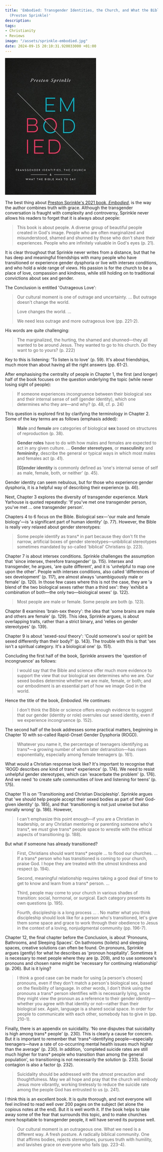 ```yaml
---
title: 'Embodied: Transgender Identities, the Church, and What the Bible Has to Say
  (Preston Sprinkle)'
description:
tags:
- Christianity
- Reviews
image: "/assets/sprinkle-embodied.jpg"
date: 2024-09-15 20:10:31.920033000 +01:00
---
```

[<img alt="Embodied: Transgender Identities, the Church, and What the Bible Has to Say, by Preston Sprinkle" src="/assets/sprinkle-embodied.jpg" class="alignright" />](https://davidccook.org/books/embodied/ "Embodied: Transgender Identities, the Church, and What the Bible Has to Say, by Preston Sprinkle")

The best thing about [Preston Sprinkle's 2021 book, _Embodied_](https://davidccook.org/books/embodied/), is the way the author combines truth with grace. Although the transgender conversation is fraught with complexity and controversy, Sprinkle never allows his readers to forget that it is always about people:

> This book is about people. A diverse group of beautiful people created in God's image. People who are often marginalized and misunderstood, shamed and shunned by those who don't share their experiences. People who are infinitely valuable in God's eyes (p. 21).

It is clear throughout that Sprinkle never writes from a distance, but that he has deep and meaningful friendships with many people who have transitioned or experience gender dysphoria or live with intersex conditions, and who hold a wide range of views. His passion is for the church to be a place of love, compassion and kindness, while still holding on to traditional convictions about sex and gender.

The Conclusion is entitled 'Outrageous Love':

> Our cultural moment is one of outrage and uncertainty. ... But outrage doesn't change the world.
>
> Love changes the world. ...
> 
> We need less outrage and more outrageous love (pp. 221-2).

His words are quite challenging:

> The marginalized, the hurting, the shamed and shunned&mdash;they all wanted to be around Jesus. They wanted to go to his church. Do they want to go to yours? (p. 222)

Key to this is listening: 'To listen is to love' (p. 59). It's about friendships, much more than about having all the right answers (pp. 61-2).

After emphasising the centrality of people in Chapter 1, the first (and longer) half of the book focuses on the question underlying the topic (while never losing sight of people):

> If someone experiences incongruence between their biological sex and their internal sense of self (gender identity), which one determines who they are&mdash;and why? (p. 48, cf. p. 24)

This question is explored first by clarifying the terminology in Chapter 2. Some of the key terms are as follows (emphasis added):

> **Male** and **female** are categories of biological **sex** based on structures of reproduction (p. 38).
>
> **Gender roles** have to do with how males and females are expected to act in any given culture. ... **Gender stereotypes**, or **masculinity** and **femininity**, describe the general or typical ways in which most males and females act (p. 41).
>
> **[G]ender identity** is commonly defined as 'one's internal sense of self as male, female, both, or neither' (p. 45).

Gender identity can seem nebulous, but for those who experience gender dysphoria, it is a helpful way of describing their experience (p. 46).

Next, Chapter 3 explores the diversity of transgender experience. Mark Yarhouse is quoted repeatedly: 'If you've met one transgender person, you've met ... one transgender person'.

Chapters 4 to 6 focus on the Bible. Biological sex&mdash;'our male and female biology'&mdash;is 'a significant part of human identity' (p. 77). However, the Bible is really very relaxed about gender stereotypes:

> Some people identify as trans* in part because they don't fit the narrow, artificial boxes of gender stereotypes&mdash;unbiblical stereotypes sometimes mandated by so-called 'biblical' Christians (p. 223).

Chapter 7 is about intersex conditions. Sprinkle challenges the assumption that 'since intersex, therefore transgender' (p. 115). Intersex and transgender, he argues, 'are quite different', and it is 'unhelpful to map one upon the other'. People with intersex conditions, also called 'differences of sex development' (p. 117), are almost always 'unambiguously male or female' (p. 120). In those few cases where this is not the case, they are 'a blend of the two biological sexes rather than a third sex': they 'exhibit a combination of both&mdash;the only two&mdash;biological sexes' (p. 122).

> Most people are male or female. Some people are both (p. 123).

Chapter 8 examines 'brain-sex theory': the idea that 'some brains are male and others are female' (p. 129). This idea, Sprinkle argues, is about overlapping traits, rather than a strict binary, and 'relies on gender stereotypes' (p. 139).

Chapter 9 is about 'sexed-soul theory': 'Could someone's soul or spirit be sexed differently than their body?' (p. 143). The trouble with this is that 'sex isn't a spiritual category. It's a biological one' (p. 151).

Concluding the first half of the book, Sprinkle answers the 'question of incongruence' as follows:

> I would say that the Bible and science offer much more evidence to support the view that our biological sex determines who we are. Our sexed bodies determine whether we are male, female, or both; and our embodiment is an essential part of how we image God in the world.

Hence the title of the book, _Embodied_. He continues:

> I don't think the Bible or science offers enough evidence to suggest that our gender (identity or role) overrules our sexed identity, even if we experience incongruence (p. 152).

The second half of the book addresses some practical matters, beginning in Chapter 10 with so-called Rapid-Onset Gender Dysphoria (ROGD).

> Whatever you name it, the percentage of teenagers identifying as trans*&mdash;a growing number of whom later detransition&mdash;has risen exponentially, especially among female teenagers (p. 161).

What would a Christian response look like? It's important to recognise that 'ROGD describes _one_ kind of trans* experience' (p. 174). We need to resist unhelpful gender stereotypes, which can 'exacerbate the problem' (p. 176). And we need 'to create safe communities of love and listening for teens' (p. 175).

Chapter 11 is on 'Transitioning and Christian Discipleship'. Sprinkle argues that 'we should help people accept their sexed bodies as part of their God-given identity' (p. 185), and that 'transitioning is not just unwise but also morally wrong' (p. 186). However,

> I can't emphasize this point enough&mdash;if you are a Christian in leadership, or any Christian mentoring or parenting someone who's trans\*, we _must_ give trans* people space to wrestle with the ethical aspects of transitioning (p. 188).

But what if someone has already transitioned?

> First, Christians should want trans* people ... to flood our churches. ... If a trans* person who has transitioned is coming to your church, praise God. I hope they are treated with the utmost kindness and respect (p. 194).
>
> Second, meaningful relationship requires taking a good deal of time to get to know and learn from a trans* person. ...
>
> Third, people may come to your church in various shades of transition: social, hormonal, or surgical. Each category presents its own questions (p. 195).
>
> Fourth, discipleship is a long process ... . No matter what you think discipleship should look like for a person who's transitioned, let's give them some space and grace to work through their obedience to Jesus in the context of a loving, nonjudgmental community (pp. 196-7).

Chapter 12, the final chapter before the Conclusion, is about 'Pronouns, Bathrooms, and Sleeping Spaces'. On bathrooms (toilets) and sleeping spaces, creative solutions can often be found. On pronouns, Sprinkle argues (gently) for what he describes as 'pronoun hospitality'. Sometimes it is necessary to meet people where they are (p. 209), and to use someone's pronouns and chosen name might be 'necessary for continuing relationship' (p. 206). But is it lying?

> I think a good case can be made for using [a person's chosen] pronouns, even if they don't match a person's biological sex, based on the flexibility of language. In other words, I don't think using the pronouns a trans* person identifies with is necessarily lying, since they might view the pronoun as a reference to their gender identity&mdash;whether you agree with that identity or not&mdash;rather than their biological sex. Again, language is a shared social space. In order for people to communicate with each other, somebody has to give in (pp. 210-1).

Finally, there is an appendix on suicidality. 'No one disputes that suicidality is high among trans* people' (p. 230). This is clearly a cause for concern. But it is important to remember that 'trans\*-identifying people&mdash;especially teenagers&mdash;have a rate of co-occurring mental health issues much higher than the average' (p. 230). In addition, 'completed suicide rates are still much higher for trans* people who transition than among the general population', so transitioning is not necessarily the solution (p. 233). Social contagion is also a factor (p. 232).

> Suicidality should be addressed with the utmost precaution and thoughtfulness. May we all hope and pray that the church will embody Jesus more vibrantly, working tirelessly to reduce the suicide rate among the people God has entrusted to us (p. 241).

I think this is an excellent book. It is quite thorough, and not everyone will feel inclined to read well over 200 pages on the subject (let alone the copious notes at the end). But it is well worth it. If the book helps to take away some of the fear that surrounds this topic, and to make churches more hospitable to transgender people, it will have served its purpose well.

> Our cultural moment is an outrageous one. What we need is a different way. A fresh posture. A radically biblical community. One that affirms bodies, rejects stereotypes, pursues truth with humility, and lavishes grace on everyone who fails (pp. 223-4).
